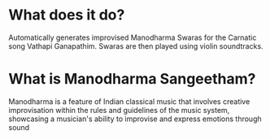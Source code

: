 # What does it do?
Automatically generates improvised Manodharma Swaras for the Carnatic song Vathapi Ganapathim. Swaras are then played using violin soundtracks.
# What is Manodharma Sangeetham?
Manodharma is a feature of Indian classical music that involves creative improvisation within the rules and guidelines of the music system, showcasing a musician's ability to improvise and express emotions through sound
